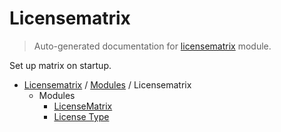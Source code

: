 # Licensematrix

> Auto-generated documentation for [licensematrix](../../../licensematrix/__init__.py) module.

Set up matrix on startup.

- [Licensematrix](../README.md#licensematrix-index) / [Modules](../MODULES.md#licensematrix-modules) / Licensematrix
    - Modules
        - [LicenseMatrix](license_matrix.md#licensematrix)
        - [License Type](license_type.md#license-type)
